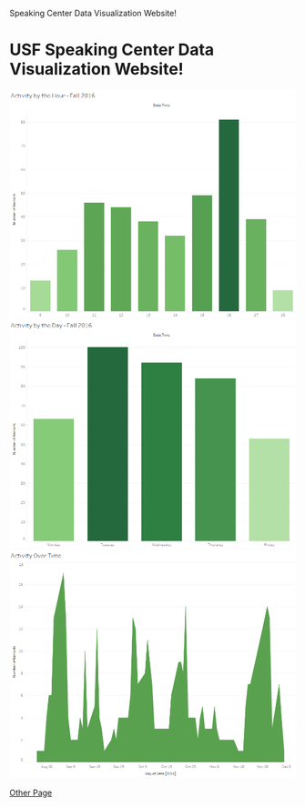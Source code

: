 Speaking Center Data Visualization Website!

<h1>USF Speaking Center Data Visualization Website!</h1>

<img src = "pics/activity_by_the_hour_fall_2016.png" alt = "Activity by Hour" class = "inline"/>

<img src = "pics/activity_by_the_day_fall_2016.png" alt = "Activity by Day" class = "inline"/>

<img src = "pics/activity_over_time_fall_2016.png" alt = "Activity over the whole semester" class = "inline"/>

<a href = "pages/otherPage.html">Other Page</a>
